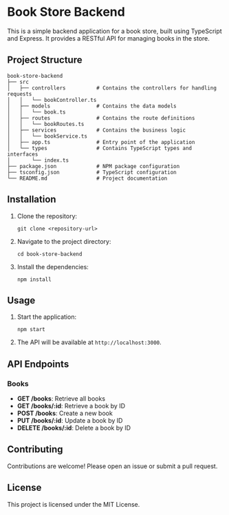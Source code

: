 # Book Store Backend

This is a simple backend application for a book store, built using TypeScript and Express. It provides a RESTful API for managing books in the store.

## Project Structure

```
book-store-backend
├── src
│   ├── controllers          # Contains the controllers for handling requests
│   │   └── bookController.ts
│   ├── models               # Contains the data models
│   │   └── book.ts
│   ├── routes               # Contains the route definitions
│   │   └── bookRoutes.ts
│   ├── services             # Contains the business logic
│   │   └── bookService.ts
│   ├── app.ts               # Entry point of the application
│   └── types                # Contains TypeScript types and interfaces
│       └── index.ts
├── package.json             # NPM package configuration
├── tsconfig.json            # TypeScript configuration
└── README.md                # Project documentation
```

## Installation

1. Clone the repository:
   ```
   git clone <repository-url>
   ```

2. Navigate to the project directory:
   ```
   cd book-store-backend
   ```

3. Install the dependencies:
   ```
   npm install
   ```

## Usage

1. Start the application:
   ```
   npm start
   ```

2. The API will be available at `http://localhost:3000`.

## API Endpoints

### Books

- **GET /books**: Retrieve all books
- **GET /books/:id**: Retrieve a book by ID
- **POST /books**: Create a new book
- **PUT /books/:id**: Update a book by ID
- **DELETE /books/:id**: Delete a book by ID

## Contributing

Contributions are welcome! Please open an issue or submit a pull request.

## License

This project is licensed under the MIT License.